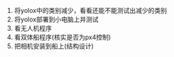 1. 将yolox中的类别减少，看看还能不能测试出减少的类别
2. 将yolox部署到小电脑上并测试
3. 看无人机程序
4. 看双体船程序(核实是否为px4控制)
5. 把相机安装到船上(结构设计)